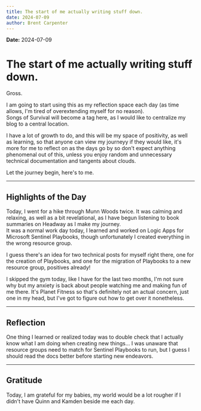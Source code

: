 ```yaml
---
title: The start of me actually writing stuff down.
date: 2024-07-09
author: Brent Carpenter
---
```

**Date:** 2024-07-09

# The start of me actually writing stuff down.

Gross.

I am going to start using this as my reflection space each day (as time allows, I'm tired of overextending myself for no reason).  
Songs of Survival will become a tag here, as I would like to centralize my blog to a central location.

I have a lot of growth to do, and this will be my space of positivity, as well as learning, so that anyone can view my journeyy if they would like, it's more for me to reflect on as the days go by so don't expect anything phenomenal out of this, unless you enjoy random and unnecessary technical documentation and tangents about clouds.

Let the journey begin, here's to me.

* * *

## Highlights of the Day

Today, I went for a hike through Munn Woods twice. It was calming and relaxing, as well as a bit revelational, as I have begun listening to book summaries on Headway as I make my journey.  
It was a normal work day today, I learned and worked on Logic Apps for Microsoft Sentinel Playbooks, though unfortunately I created everything in the wrong resource group.

I guess there's an idea for two technical posts for myself right there, one for the creation of Playbooks, and one for the migration of Playbooks to a new resource group, positives already!

I skipped the gym today, like I have for the last two months, I'm not sure why but my anxiety is back about people watching me and making fun of me there. It's Planet Fitness so that's definitely not an actual concern, just one in my head, but I've got to figure out how to get over it nonetheless.

* * *

## Reflection

One thing I learned or realized today was to double check that I actually know what I am doing when creating new things... I was unaware that resource groups need to match for Sentinel Playbooks to run, but I guess I should read the docs better before starting new endeavors.

* * *

## Gratitude

Today, I am grateful for my babies, my world would be a lot rougher if I didn't have Quinn and Kamden beside me each day.
